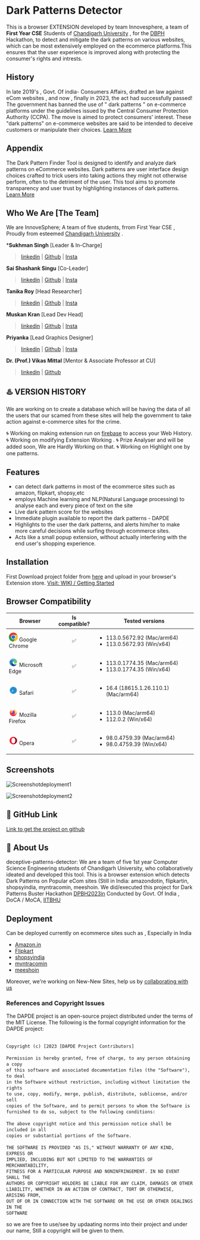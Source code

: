 
# Dark Patterns Detector

This is a browser EXTENSION developed by team Innovesphere, a team of **First Year CSE** Students of [Chandigarh University](https://cuchd.in/) , for the [DBPH](https://dpbh2023.in) Hackathon, to detect and mitigate the dark patterns on various websites, which can be most extensively employed on the ecommerce platforms.This ensures that the user experience is improved along with protecting the consumer's rights and intrests.

## History
In late 2019's , Govt. Of india- Consumers Affairs, drafted an law against eCom websites , and now , finally in 2023, the act had successfully passed! The government has banned the use of " dark patterns " on e-commerce platforms under the guidelines issued by the Central Consumer Protection Authority (CCPA). The move is aimed to protect consumers' interest. These "dark patterns" on e-commerce websites are said to be intended to deceive customers or manipulate their choices.
[Learn More](htt)


## Appendix

The Dark Pattern Finder Tool is designed to identify and analyze dark patterns on eCommerce websites. Dark patterns are user interface design choices crafted to trick users into taking actions they might not otherwise perform, often to the detriment of the user. This tool aims to promote transparency and user trust by highlighting instances of dark patterns.
[Learn More](htt)

## Who We Are [The Team]
We are InnoveSphere; A team of five students, frrom First Year CSE , Proudly from esteemed  [Chandigarh University](https://cuchd.in) .

***Sukhman Singh** [Leader & In-Charge]
> [linkedin](https://linkedin.com/in/heysukhman) | [Github](https://github.com/howdysukh) | [Insta](https://instagram.com/xukhh/)

**Sai  Shashank Singu** [Co-Leader]
> [linkedin](https://www.linkedin.com/in/sai-shashank-singu-868682285/) | [Github](https://github.com/saishashanksingu) | [Insta](https://instagram.com/saishashanksingu/)

**Tanika Roy** [Head Researcher]
> [linkedin](https://www.linkedin.com/in/tanika-roy-93059a289) | [Github](https://github.com/Tani1510) | [Insta](https://instagram.com/tannu.0705/)

**Muskan Kran** [Lead Dev Head]
> [linkedin](https://www.linkedin.com/in/muskan-karn-23381328a) | [Github](https://github.com/karnmuskan03) | [Insta](https://instagram.com/karn_muskan44/)

**Priyanka** [Lead Graphics Designer]
> [linkedin](https://www.linkedin.com/in/priyanka-3a52a528a/) | [Github](https://github.com/4518priyanka) | [Insta](https://www.instagram.com/ms.priyanka?igsh=MzNwZ2ZwbHVhdjkw)

**Dr. (Prof.) Vikas Mittal** [Mentor & Associate Professor at CU]
> [linkedin](https://www.linkedin.com/in/dr-vikas-mittal-a614a979?utm_source=share&utm_campaign=share_via&utm_content=profile&utm_medium=android_app) | [Github](https://github.com/mail2drmittal) 

## ♨️ VERSION HISTORY
We are working on to create a database which will be having the data of all the users that our scamed from these sites  will help the government to take action against e-commerce sites for the crime.

🌀 Working on making extension run on [firebase](https://https://firebase.google.com/) to access your Web History.
🌀 Working on modifying Extension Working .
🌀 Prize Analyser and will be added soon, We are Hardly Working on that.
🌀 Working on Highlight one by one patterns.

## Features 
- can detect dark patterns in most of the ecommerce sites such as amazon, flipkart, shopsy,etc
- employs Machine learning and NLP(Natural Language processing) to analyse each and every piece of text on the site
- Live dark pattern score for the websites
- Immediate plugin available to report the dark patterns - DAPDE
- Highlights to the user the dark patterns, and alerts him/her to make more careful decisions while surfing through ecommerce sites.
- Acts like a small popup extension, without actually interfering with the end user's shopping experience.

## Installation 
First Download project folder from [here](https://github.com/howdysukh/dark-patterns/raw/master/DPBH%20FINAL.zip) and upload in your browser's Extension store. [Visit: WIKI / Getting Started](https://)
## Browser Compatibility
| Browser         	| Is compatible? 	| Tested versions                                                               	|
|-----------------	|:--------------:	|-------------------------------------------------------------------------------	|
| <img src="https://raw.githubusercontent.com/edent/SuperTinyIcons/master/images/svg/chrome.svg" width="24px" style="background: white" /> Google Chrome   	|        ✅       	| <ul><li>113.0.5672.92 (Mac/arm64)</li><li>113.0.5672.93 (Win/x64)</li></ul> 	|
| <img src="https://raw.githubusercontent.com/edent/SuperTinyIcons/master/images/svg/edge.svg" width="24px" style="background: white" /> Microsoft Edge  	|        ✅       	| <ul><li>113.0.1774.35 (Mac/arm64)</li><li>113.0.1774.35 (Win/x64)</li></ul>   	|
| <img src="https://raw.githubusercontent.com/edent/SuperTinyIcons/master/images/svg/safari.svg" width="24px" style="background: white" /> Safari          	|        ✅       	| <ul><li>16.4 (18615.1.26.110.1) (Mac/arm64)</ul></li>                            	|
| <img src="https://raw.githubusercontent.com/edent/SuperTinyIcons/master/images/svg/firefox.svg" width="24px" style="background: white" /> Mozilla Firefox 	|        ✅       	| <ul><li>113.0 (Mac/arm64)</li><li>112.0.2 (Win/x64)</li></ul>   	|
| <img src="https://raw.githubusercontent.com/edent/SuperTinyIcons/master/images/svg/opera.svg" width="24px" style="background: white" /> Opera           	|        ✅       	| <ul><li>98.0.4759.39 (Mac/arm64)</li><li>98.0.4759.39 (Win/x64)</ul></li>       	|


## Screenshots
![Screenshotdeployment1](https://github.com/howdysukh/deceptive-patterns-detector/assets/151936235/1630f918-1ed8-4766-b6df-9e1b5ffee538)

![Screenshotdeployment2](https://github.com/howdysukh/deceptive-patterns-detector/assets/151936235/f2f67e95-01a6-4eaa-9414-72111055de8f)


## 🔗 GitHub Link
[Link to get the project on github](https://github.com/howdysukh/deceptive-patterns-detector)

## 🚀 About Us
deceptive-patterns-detector:
We are a team of five 1st year Computer Science Engineering students of Chandigarh University, who collaboratively ideated and developed this tool.
This is a browser extension which detects Dark Patterns on Popular eCom sites (Still in India: amazondotin, flipkartin, shopsyindia, myntracomin, meeshoin. We did/executed this project for Dark Patterns Buster Hackathon [DPBH2023in](https://dpbh2023.in/) Conducted by Govt. Of India , DoCA / MoCA, [IITBHU](https://iitbhu.ac.in)

## Deployment
Can be deployed currently on ecommerce sites such as , Especially in India
- [Amazon.in](https://www.amazon.in)
- [Flipkart](https://www.flipkart.com)
- [shopsyindia](https://shopsy.in)
- [myntracomin](https://myntra.com)
- [meeshoin](https://meesho.com)

Moreover, we're working on New-New Sites, help us by [collaborating with us](https://github.com/howdysukh/deceptive-patterns-detector/pulls)

### References and Copyright Issues
The DAPDE project is an open-source project distributed under the terms of the MIT License. The following is the formal copyright information for the DAPDE project:
```MIT License

Copyright (c) [2023 [DAPDE Project Contributors]

Permission is hereby granted, free of charge, to any person obtaining a copy
of this software and associated documentation files (the "Software"), to deal
in the Software without restriction, including without limitation the rights
to use, copy, modify, merge, publish, distribute, sublicense, and/or sell
copies of the Software, and to permit persons to whom the Software is
furnished to do so, subject to the following conditions:

The above copyright notice and this permission notice shall be included in all
copies or substantial portions of the Software.

THE SOFTWARE IS PROVIDED "AS IS," WITHOUT WARRANTY OF ANY KIND, EXPRESS OR
IMPLIED, INCLUDING BUT NOT LIMITED TO THE WARRANTIES OF MERCHANTABILITY,
FITNESS FOR A PARTICULAR PURPOSE AND NONINFRINGEMENT. IN NO EVENT SHALL THE
AUTHORS OR COPYRIGHT HOLDERS BE LIABLE FOR ANY CLAIM, DAMAGES OR OTHER
LIABILITY, WHETHER IN AN ACTION OF CONTRACT, TORT OR OTHERWISE, ARISING FROM,
OUT OF OR IN CONNECTION WITH THE SOFTWARE OR THE USE OR OTHER DEALINGS IN THE
SOFTWARE
```
so we are free to use/see by updaating norms into their project  and under our name, Still a copyright will be given to them.





